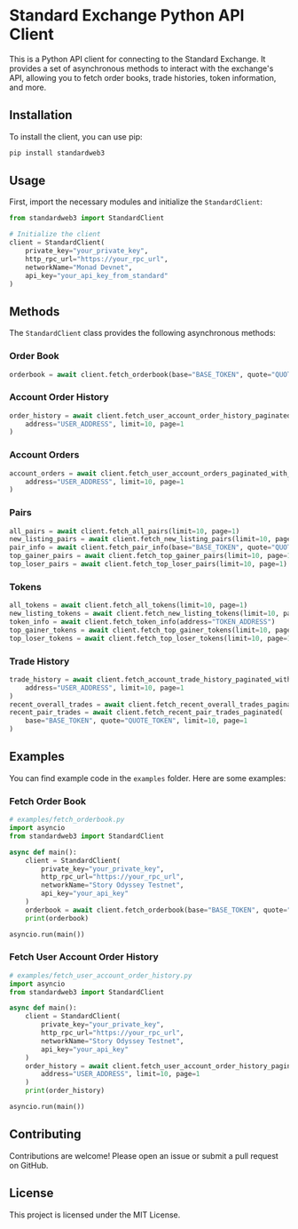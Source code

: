 # Standard Exchange Python API Client

This is a Python API client for connecting to the Standard Exchange. It provides a set of asynchronous methods to interact with the exchange's API, allowing you to fetch order books, trade histories, token information, and more.

## Installation

To install the client, you can use pip:

```bash
pip install standardweb3
```

## Usage

First, import the necessary modules and initialize the `StandardClient`:

```python
from standardweb3 import StandardClient

# Initialize the client
client = StandardClient(
    private_key="your_private_key",
    http_rpc_url="https://your_rpc_url",
    networkName="Monad Devnet",
    api_key="your_api_key_from_standard"
)
```

## Methods

The `StandardClient` class provides the following asynchronous methods:

### Order Book

```python
orderbook = await client.fetch_orderbook(base="BASE_TOKEN", quote="QUOTE_TOKEN")
```

### Account Order History

```python
order_history = await client.fetch_user_account_order_history_paginated_with_limit(
    address="USER_ADDRESS", limit=10, page=1
)
```

### Account Orders

```python
account_orders = await client.fetch_user_account_orders_paginated_with_limit(
    address="USER_ADDRESS", limit=10, page=1
)
```

### Pairs

```python
all_pairs = await client.fetch_all_pairs(limit=10, page=1)
new_listing_pairs = await client.fetch_new_listing_pairs(limit=10, page=1)
pair_info = await client.fetch_pair_info(base="BASE_TOKEN", quote="QUOTE_TOKEN")
top_gainer_pairs = await client.fetch_top_gainer_pairs(limit=10, page=1)
top_loser_pairs = await client.fetch_top_loser_pairs(limit=10, page=1)
```

### Tokens

```python
all_tokens = await client.fetch_all_tokens(limit=10, page=1)
new_listing_tokens = await client.fetch_new_listing_tokens(limit=10, page=1)
token_info = await client.fetch_token_info(address="TOKEN_ADDRESS")
top_gainer_tokens = await client.fetch_top_gainer_tokens(limit=10, page=1)
top_loser_tokens = await client.fetch_top_loser_tokens(limit=10, page=1)
```

### Trade History

```python
trade_history = await client.fetch_account_trade_history_paginated_with_limit(
    address="USER_ADDRESS", limit=10, page=1
)
recent_overall_trades = await client.fetch_recent_overall_trades_paginated(limit=10, page=1)
recent_pair_trades = await client.fetch_recent_pair_trades_paginated(
    base="BASE_TOKEN", quote="QUOTE_TOKEN", limit=10, page=1
)
```

## Examples

You can find example code in the `examples` folder. Here are some examples:

### Fetch Order Book

```python
# examples/fetch_orderbook.py
import asyncio
from standardweb3 import StandardClient

async def main():
    client = StandardClient(
        private_key="your_private_key",
        http_rpc_url="https://your_rpc_url",
        networkName="Story Odyssey Testnet",
        api_key="your_api_key"
    )
    orderbook = await client.fetch_orderbook(base="BASE_TOKEN", quote="QUOTE_TOKEN")
    print(orderbook)

asyncio.run(main())
```

### Fetch User Account Order History

```python
# examples/fetch_user_account_order_history.py
import asyncio
from standardweb3 import StandardClient

async def main():
    client = StandardClient(
        private_key="your_private_key",
        http_rpc_url="https://your_rpc_url",
        networkName="Story Odyssey Testnet",
        api_key="your_api_key"
    )
    order_history = await client.fetch_user_account_order_history_paginated_with_limit(
        address="USER_ADDRESS", limit=10, page=1
    )
    print(order_history)

asyncio.run(main())
```

## Contributing

Contributions are welcome! Please open an issue or submit a pull request on GitHub.

## License

This project is licensed under the MIT License.